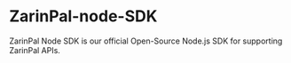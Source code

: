 # ZarinPal-node-SDK
ZarinPal Node SDK is our official Open-Source Node.js SDK for supporting ZarinPal APIs.
